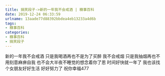 ```yaml
---
title: 搞笑段子->新的一年我不会戒酒 | 糗事百科
date: 2019-12-24 06:33:59
urlname: 13aade77d88392bbdea4eb13233a4d6b
tags: 
- 糗事百科
categories:
- 糗事百科
- 搞笑段子
---
```

新的一年我不会戒酒 只是我喝酒再也不是为了买醉 我不会戒烟 只是我抽烟再也不用刻意麻痹自我 也不会大半夜不睡觉的想念着你了恩 时间好快就一年了 我也该找个女朋友好好生活 好好努力了 祝你幸福477


